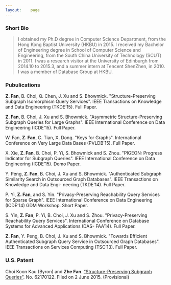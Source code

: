 ```yaml
---
layout:    page
---
```


### Short Bio

> I obtained my Ph.D degree in Computer Science Department, from the Hong Kong Baptist University (HKBU) in 2015. 
I received my Bachelor of Engineering degree in School of Computer Science and Engineering, from the South China University of Technology (SCUT) in 2011. 
I was a research visitor at the University of Edinburgh from 2014.10 to 2015.3, 
and a summer intern at Tencent ShenZhen, in 2010. 
I was a member of Database Group at HKBU. 


### Pubulications

**Z. Fan**, B. Choi, Q. Chen, J. Xu and S. Bhowmick. "Structure-Preserving Subgraph Isomorphism Query Services". 
IEEE Transactions on Knowledge and Data Engineering (TKDE’15). Full Paper.

**Z. Fan**, B. Choi, J. Xu and S. Bhowmick. "Asymmetric Structure-Preserving Subgraph Queries for Large Graphs". 
IEEE International Conference on Data Engineering (ICDE’15). Full Paper.

W. Fan, **Z. Fan**, C. Tian, X. Dong. "Keys for Graphs". 
International Conference on Very Large Data Bases (PVLDB’15). Full Paper.

X. Xie, **Z. Fan**, B. Choi, P. Yi, S. Bhowmick and S. Zhou. "PIGEON: Progress Indicator for Subgraph Queries". 
IEEE International Conference on Data Engineering (ICDE’15). Demo Paper.

Y. Peng, **Z. Fan**, B. Choi, J. Xu and S. Bhowmick. "Authenticated Subgraph Similarity Search in Outsourced Graph Databases". 
IEEE Transactions on Knowledge and Data Engi- neering (TKDE’14). Full Paper.

P. Yi, **Z. Fan**, and S. Yin. "Privacy-Preserving Reachability Query Services for Sparse Graph". 
IEEE International Conference on Data Engineering (ICDE’14) GDM Workshop. Short Paper.

S. Yin, **Z. Fan**, P. Yi, B. Choi, J. Xu and S. Zhou. "Privacy-Preserving Reachability Query Services". 
International Conference on Database Systems for Advanced Applications (DAS- FAA’14). Full Paper.

**Z. Fan**, Y. Peng, B. Choi, J. Xu and S. Bhowmick. "Towards Efficient Authenticated Subgraph Query Service in Outsourced Graph Databases". 
IEEE Transactions on Services Computing (TSC’13). Full Paper.

### U.S. Patent

Choi Koon Kau (Byron) and **Zhe Fan**. [“Structure-Preserving Subgraph Queries”](http://www.comp.hkbu.edu.hk/~bchoi/Summary%20of%20the%20US%20Patent%20titled%20Structure%20Preserving%20Subgraph%20Queries.pdf). No. 62170122. Filed on 2 June 2015. (Provisional)